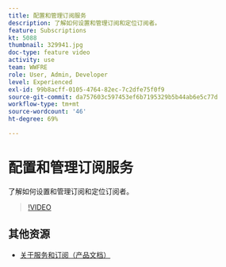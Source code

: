 ```yaml
---
title: 配置和管理订阅服务
description: 了解如何设置和管理订阅和定位订阅者。
feature: Subscriptions
kt: 5088
thumbnail: 329941.jpg
doc-type: feature video
activity: use
team: WWFRE
role: User, Admin, Developer
level: Experienced
exl-id: 99b8acff-0105-4764-82ec-7c2dfe75f0f9
source-git-commit: da757603c597453ef6b7195329b5b44ab6e5c77d
workflow-type: tm+mt
source-wordcount: '46'
ht-degree: 69%

---
```


# 配置和管理订阅服务

了解如何设置和管理订阅和定位订阅者。

>[!VIDEO](https://video.tv.adobe.com/v/329941?quality=12)

## 其他资源

* [关于服务和订阅（产品文档）](https://experienceleague.adobe.com/docs/campaign-classic/using/sending-messages/subscriptions-and-referrals/about-services-and-subscriptions.html)
